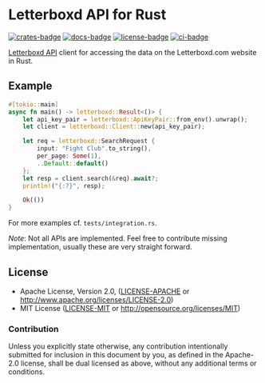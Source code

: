 # Letterboxd API for Rust

[![crates-badge]][crates-url]
[![docs-badge]][docs-url]
[![license-badge]][license]
[![ci-badge]][ci]

[crates-badge]: https://img.shields.io/crates/v/letterboxd.svg
[crates-url]: https://crates.io/crates/letterboxd
[docs-badge]: https://docs.rs/letterboxd/badge.svg
[docs-url]: https://docs.rs/letterboxd
[license-badge]: https://img.shields.io/crates/l/letterboxd.svg
[license]: #license
[ci-badge]: https://github.com/boxdot/letterboxd-rs/actions/workflows/rust.yml/badge.svg
[ci]: https://github.com/boxdot/letterboxd-rs/actions/workflows/rust.yml

[Letterboxd API](http://api-docs.letterboxd.com) client for accessing the data on the
Letterboxd.com website in Rust.

## Example

```rust
#[tokio::main]
async fn main() -> letterboxd::Result<()> {
    let api_key_pair = letterboxd::ApiKeyPair::from_env().unwrap();
    let client = letterboxd::Client::new(api_key_pair);

    let req = letterboxd::SearchRequest {
        input: "Fight Club".to_string(),
        per_page: Some(1),
        ..Default::default()
    };
    let resp = client.search(&req).await?;
    println!("{:?}", resp);

    Ok(())
}
```

For more examples cf. `tests/integration.rs`.

*Note*: Not all APIs are implemented. Feel free to contribute missing implementation, usually these
are very straight forward.

## License

 * Apache License, Version 2.0, ([LICENSE-APACHE](LICENSE-APACHE) or
   http://www.apache.org/licenses/LICENSE-2.0)
 * MIT License ([LICENSE-MIT](LICENSE-MIT) or
   http://opensource.org/licenses/MIT)

### Contribution

Unless you explicitly state otherwise, any contribution intentionally submitted
for inclusion in this document by you, as defined in the Apache-2.0 license,
shall be dual licensed as above, without any additional terms or conditions.
